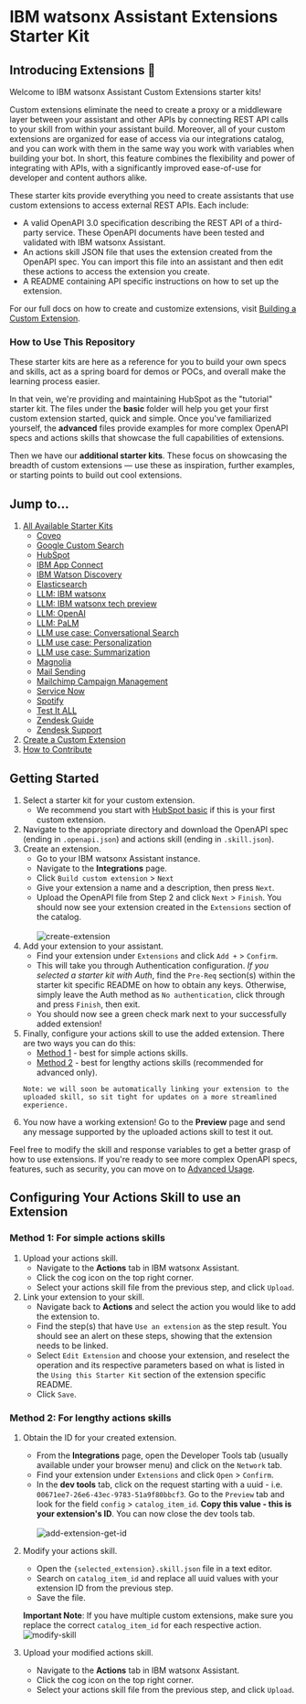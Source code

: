 # IBM watsonx Assistant Extensions Starter Kit

## Introducing Extensions :tada:

Welcome to IBM watsonx Assistant Custom Extensions starter kits!

Custom extensions eliminate the need to create a proxy or a middleware layer between your assistant and other APIs by connecting REST API calls to your skill from within your assistant build. Moreover, all of your custom extensions are organized for ease of access via our integrations catalog, and you can work with them in the same way you work with variables when building your bot. In short, this feature combines the flexibility and power of integrating with APIs, with a significantly improved ease-of-use for developer and content authors alike.

These starter kits provide everything you need to create assistants that use custom extensions to access external REST APIs. Each include:

- A valid OpenAPI 3.0 specification describing the REST API of a third-party service. These OpenAPI documents have been tested and validated with IBM watsonx Assistant.
- An actions skill JSON file that uses the extension created from the OpenAPI spec. You can import this file into an assistant and then edit these actions to access the extension you create.
- A README containing API specific instructions on how to set up the extension.

For our full docs on how to create and customize extensions, visit [Building a Custom Extension](https://cloud.ibm.com/docs/watson-assistant?topic=watson-assistant-build-custom-extension).

### How to Use This Repository

These starter kits are here as a reference for you to build your own specs and skills, act as a spring board for demos or POCs, and overall make the learning process easier.

In that vein, we're providing and maintaining HubSpot as the "tutorial" starter kit. The files under the **basic** folder will help you get your first custom extension started, quick and simple. Once you've familiarized yourself, the **advanced** files provide examples for more complex OpenAPI specs and actions skills that showcase the full capabilities of extensions.

Then we have our **additional starter kits**. These focus on showcasing the breadth of custom extensions &mdash; use these as inspiration, further examples, or starting points to build out cool extensions.

## Jump to...

1. [All Available Starter Kits](./starter-kits/)
   - [Coveo](./starter-kits/coveo/)
   - [Google Custom Search](./starter-kits/google-custom-search/)
   - [HubSpot](./starter-kits/hubspot/)
   - [IBM App Connect](./starter-kits/appconnect/)
   - [IBM Watson Discovery](./starter-kits/watson-discovery/)
   - [Elasticsearch](./starter-kits/elasticsearch)
   - [LLM: IBM watsonx](./starter-kits/language-model-watsonx/)
   - [LLM: IBM watsonx tech preview](./starter-kits/language-model-watsonx-tech-preview/)
   - [LLM: OpenAI](./starter-kits/language-model-openai/)
   - [LLM: PaLM](./starter-kits/language-model-palm-api/)
   - [LLM use case: Conversational Search](./starter-kits/language-model-conversational-search/)
   - [LLM use case: Personalization](./starter-kits/language-model-personalization/)
   - [LLM use case: Summarization](./starter-kits/language-model-summarization/)
   - [Magnolia](./starter-kits/magnolia/)
   - [Mail Sending](./starter-kits/mail-sending/)
   - [Mailchimp Campaign Management](./starter-kits/mailchimp/)
   - [Service Now](./starter-kits/servicenow/)
   - [Spotify](./starter-kits/spotify/)
   - [Test It ALL](./starter-kits/testitall/)
   - [Zendesk Guide](./starter-kits/zendesk-guide/)
   - [Zendesk Support](./starter-kits/zendesk-support/)
1. [Create a Custom Extension](#getting-started)
1. [How to Contribute](./docs/CONTRIBUTING.md)

## Getting Started

1. Select a starter kit for your custom extension.
   - We recommend you start with [HubSpot basic](./starter-kits/hubspot/basic) if this is your first custom extension.
1. Navigate to the appropriate directory and download the OpenAPI spec (ending in `.openapi.json`) and actions skill (ending in `.skill.json`).
1. Create an extension.
   - Go to your IBM watsonx Assistant instance.
   - Navigate to the **Integrations** page.
   - Click `Build custom extension` > `Next`
   - Give your extension a name and a description, then press `Next`.
   - Upload the OpenAPI file from Step 2 and click `Next` > `Finish`. You should now see your extension created in the `Extensions` section of the catalog.
     <br><br>
     ![create-extension](./assets/create-extension.gif)
1. Add your extension to your assistant.
   - Find your extension under `Extensions` and click `Add +` > `Confirm`.
   - This will take you through Authentication configuration. _If you selected a starter kit with Auth_, find the `Pre-Req` section(s) within the starter kit specific README on how to obtain any keys. Otherwise, simply leave the Auth method as `No authentication`, click through and press `Finish`, then exit.
   - You should now see a green check mark next to your successfully added extension!
1. Finally, configure your actions skill to use the added extension. There are two ways you can do this: <br>
   - [Method 1](#method-1-best-for-simple-actions-skills) - best for simple actions skills.
   - [Method 2](#method-2-best-for-lengthy-actions-skills) - best for lengthy actions skills (recommended for advanced only). <br>
   ```
   Note: we will soon be automatically linking your extension to the uploaded skill, so sit tight for updates on a more streamlined experience.
   ```
1. You now have a working extension! Go to the **Preview** page and send any message supported by the uploaded actions skill to test it out.

Feel free to modify the skill and response variables to get a better grasp of how to use extensions. If you're ready to see more complex OpenAPI specs, features, such as security, you can move on to [Advanced Usage](./docs/ADVANCED_USAGE.md).

## Configuring Your Actions Skill to use an Extension

### **Method 1**: For simple actions skills

1. Upload your actions skill.
   - Navigate to the **Actions** tab in IBM watsonx Assistant.
   - Click the cog icon on the top right corner.
   - Select your actions skill file from the previous step, and click `Upload`.
1. Link your extension to your skill.
   - Navigate back to **Actions** and select the action you would like to add the extension to.
   - Find the step(s) that have `Use an extension` as the step result. You should see an alert on these steps, showing that the extension needs to be linked.
   - Select `Edit Extension` and choose your extension, and reselect the operation and its respective parameters based on what is listed in the `Using this Starter Kit` section of the extension specific README.
   - Click `Save`.

### **Method 2**: For lengthy actions skills

1. Obtain the ID for your created extension.
   - From the **Integrations** page, open the Developer Tools tab (usually available under your browser menu) and click on the `Network` tab.
   - Find your extension under `Extensions` and click `Open` > `Confirm`.
   - In the **dev tools** tab, click on the request starting with a uuid - i.e. `00671ee7-26e6-43ec-9783-51a9f80bbcf3`. Go to the `Preview` tab and look for the field `config` > `catalog_item_id`. **Copy this value - this is your extension's ID**. You can now close the dev tools tab.
     <br><br>
     ![add-extension-get-id](./assets/add-extension-get-id.gif)
1. Modify your actions skill.

   - Open the `{selected_extension}.skill.json` file in a text editor.
   - Search on `catalog_item_id` and replace all uuid values with your extension ID from the previous step.
   - Save the file.

   **Important Note**: If you have multiple custom extensions, make sure you replace the correct `catalog_item_id` for each respective action.
   <br>
   ![modify-skill](./assets/modify-skill.gif)

1. Upload your modified actions skill.
   - Navigate to the **Actions** tab in IBM watsonx Assistant.
   - Click the cog icon on the top right corner.
   - Select your actions skill file from the previous step, and click `Upload`.

